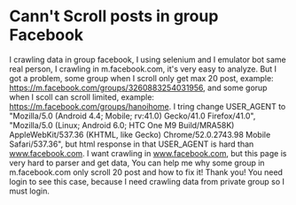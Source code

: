 
# Cann't Scroll posts in group Facebook

I crawling data in group facebook, I using selenium and I emulator bot same real person, I crawling in m.facebook.com, it's very easy to analyze. But I got a problem, some group when I scroll only get max 20 post, example: https://m.facebook.com/groups/3260883254031956, and some gorup when I scoll can scroll limited, example: https://m.facebook.com/groups/hanoihome.
I tring change USER_AGENT to "Mozilla/5.0 (Android 4.4; Mobile; rv:41.0) Gecko/41.0 Firefox/41.0", "Mozilla/5.0 (Linux; Android 6.0; HTC One M9 Build/MRA58K) AppleWebKit/537.36 (KHTML, like Gecko) Chrome/52.0.2743.98 Mobile Safari/537.36", but html response in that USER_AGENT is hard than www.facebook.com.
I want crawling in www.facebook.com, but this page is very hard to parser and get data, You can help me why some group in m.facebook.com only scroll 20 post and how to fix it! Thank you! You need login to see this case, because I need crawling data from private group so I must login.

        